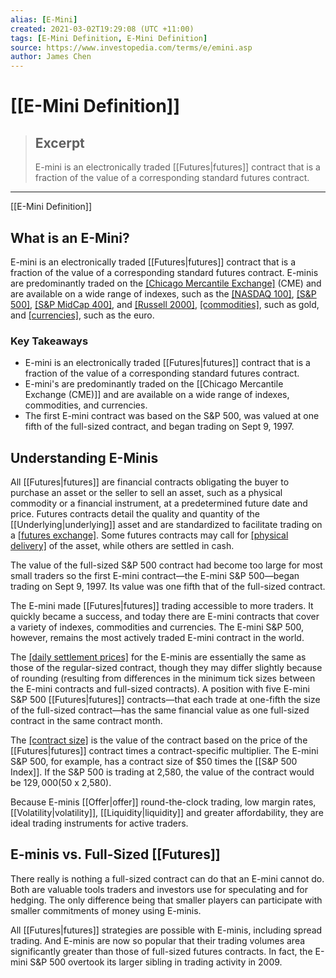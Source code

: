 ```yaml
---
alias: [E-Mini]
created: 2021-03-02T19:29:08 (UTC +11:00)
tags: [E-Mini Definition, E-Mini Definition]
source: https://www.investopedia.com/terms/e/emini.asp
author: James Chen
---
```


# [[E-Mini Definition]]

> ## Excerpt
> E-mini is an electronically traded [[Futures|futures]] contract that is a fraction of the value of a corresponding standard futures contract.

---

[[E-Mini Definition]]
## What is an E-Mini?

E-mini is an electronically traded [[Futures|futures]] contract that is a fraction of the value of a corresponding standard futures contract. E-minis are predominantly traded on the [[Chicago Mercantile Exchange]](https://www.investopedia.com/terms/c/cme.asp) (CME) and are available on a wide range of indexes, such as the [[NASDAQ 100]](https://www.investopedia.com/terms/n/nasdaq100.asp), [[S&P 500]](https://www.investopedia.com/terms/s/sp500.asp), [[S&P MidCap 400]](https://www.investopedia.com/terms/s/sp-midcap-400-index.asp), and [[Russell 2000]](https://www.investopedia.com/terms/r/russell2000.asp), [[commodities]](https://www.investopedia.com/terms/c/commodityfuturescontract.asp), such as gold, and [[currencies]](https://www.investopedia.com/terms/c/currencyfuture.asp), such as the euro.

### Key Takeaways

-   E-mini is an electronically traded [[Futures|futures]] contract that is a fraction of the value of a corresponding standard futures contract.
-   E-mini's are predominantly traded on the [[Chicago Mercantile Exchange (CME)]] and are available on a wide range of indexes, commodities, and currencies.
-   The first E-mini contract was based on the S&P 500, was valued at one fifth of the full-sized contract, and began trading on Sept 9, 1997.

## Understanding E-Minis

All [[Futures|futures]] are financial contracts obligating the buyer to purchase an asset or the seller to sell an asset, such as a physical commodity or a financial instrument, at a predetermined future date and price. Futures contracts detail the quality and quantity of the [[Underlying|underlying]] asset and are standardized to facilitate trading on a [[futures exchange]](https://www.investopedia.com/terms/f/futuresexchange.asp). Some futures contracts may call for [[physical delivery]](https://www.investopedia.com/terms/p/physicaldelivery.asp) of the asset, while others are settled in cash.

The value of the full-sized S&P 500 contract had become too large for most small traders so the first E-mini contract—the E-mini S&P 500—began trading on Sept 9, 1997. Its value was one fifth that of the full-sized contract.

The E-mini made [[Futures|futures]] trading accessible to more traders. It quickly became a success, and today there are E-mini contracts that cover a variety of indexes, commodities and currencies. The E-mini S&P 500, however, remains the most actively traded E-mini contract in the world.

The [[daily settlement prices]](https://www.investopedia.com/terms/s/settlementprice.asp) for the E-minis are essentially the same as those of the regular-sized contract, though they may differ slightly because of rounding (resulting from differences in the minimum tick sizes between the E-mini contracts and full-sized contracts). A position with five E-mini S&P 500 [[Futures|futures]] contracts—that each trade at one-fifth the size of the full-sized contract—has the same financial value as one full-sized contract in the same contract month. 

The [[contract size]](https://www.investopedia.com/terms/c/contractsize.asp) is the value of the contract based on the price of the [[Futures|futures]] contract times a contract-specific multiplier. The E-mini S&P 500, for example, has a contract size of $50 times the [[S&P 500 Index]]. If the S&P 500 is trading at 2,580, the value of the contract would be $129,000 ($50 x 2,580).

Because E-minis [[Offer|offer]] round-the-clock trading, low margin rates, [[Volatility|volatility]], [[Liquidity|liquidity]] and greater affordability, they are ideal trading instruments for active traders.

## E-minis vs. Full-Sized [[Futures]]

There really is nothing a full-sized contract can do that an E-mini cannot do. Both are valuable tools traders and investors use for speculating and for hedging. The only difference being that smaller players can participate with smaller commitments of money using E-minis.

All [[Futures|futures]] strategies are possible with E-minis, including spread trading. And E-minis are now so popular that their trading volumes area significantly greater than those of full-sized futures contracts. In fact, the E-mini S&P 500 overtook its larger sibling in trading activity in 2009.
